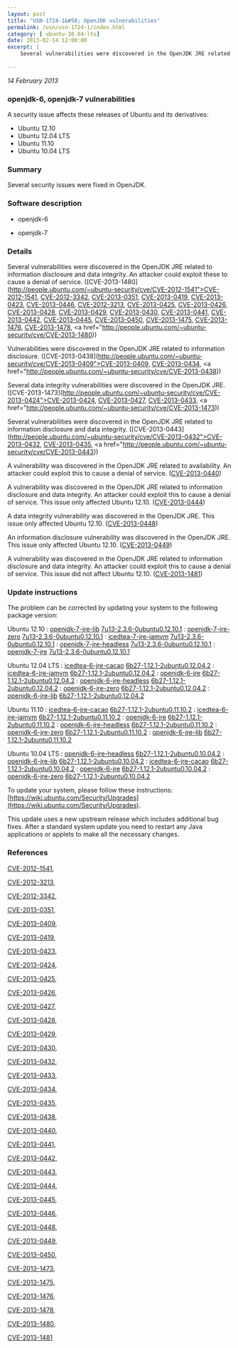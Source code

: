 ```yaml
---
layout: post
title: "USN-1724-1&#58; OpenJDK vulnerabilities"
permalink: /usn/usn-1724-1/index.html
category: [ ubuntu-10.04-lts]
date: 2013-02-14 12:00:00
excerpt: |
    Several vulnerabilities were discovered in the OpenJDK JRE related to information disclosure and data integrity. An attacker could exploit these to cause a denial of service. ([CVE-2013-1480](http://people.ubuntu.com/~ubuntu-security/cve/CVE-2012-1541">CVE-2012-1541</a>, <a href="http://people.ubuntu.com/~ubuntu-security/cve/CVE-2012-3342">CVE-2012-3342</a>, <a href="http://people.ubuntu.com/~ubuntu-security/cve/CVE-2013-0351">CVE-2013-0351</a>, <a href="http://people.ubuntu.com/~ubuntu-security/cve/CVE-2013-0419">CVE-2013-0419</a>, <a href="http://people.ubuntu.com/~ubuntu-security/cve/CVE-2013-0423">CVE-2013-0423</a>, <a href="http://people.ubuntu.com/~ubuntu-security/cve/CVE-2013-0446">CVE-2013-0446</a>, <a href="http://people.ubuntu.com/~ubuntu-security/cve/CVE-2012-3213">CVE-2012-3213</a>, <a href="http://people.ubuntu.com/~ubuntu-security/cve/CVE-2013-0425">CVE-2013-0425</a>, <a href="http://people.ubuntu.com/~ubuntu-security/cve/CVE-2013-0426">CVE-2013-0426</a>, <a href="http://people.ubuntu.com/~ubuntu-security/cve/CVE-2013-0428">CVE-2013-0428</a>, <a href="http://people.ubuntu.com/~ubuntu-security/cve/CVE-2013-0429">CVE-2013-0429</a>, <a href="http://people.ubuntu.com/~ubuntu-security/cve/CVE-2013-0430">CVE-2013-0430</a>, <a href="http://people.ubuntu.com/~ubuntu-security/cve/CVE-2013-0441">CVE-2013-0441</a>, <a href="http://people.ubuntu.com/~ubuntu-security/cve/CVE-2013-0442">CVE-2013-0442</a>, <a href="http://people.ubuntu.com/~ubuntu-security/cve/CVE-2013-0445">CVE-2013-0445</a>, <a href="http://people.ubuntu.com/~ubuntu-security/cve/CVE-2013-0450">CVE-2013-0450</a>, <a href="http://people.ubuntu.com/~ubuntu-security/cve/CVE-2013-1475">CVE-2013-1475</a>, <a href="http://people.ubuntu.com/~ubuntu-security/cve/CVE-2013-1476">CVE-2013-1476</a>, <a href="http://people.ubuntu.com/~ubuntu-security/cve/CVE-2013-1478">CVE-2013-1478</a>, <a href="http://people.ubuntu.com/~ubuntu-security/cve/CVE-2013-1480))
    
--- 
```

 
 

*14 February 2013*

### openjdk-6, openjdk-7 vulnerabilities

A security issue affects these releases of Ubuntu and its derivatives:

* Ubuntu 12.10
* Ubuntu 12.04 LTS
* Ubuntu 11.10
* Ubuntu 10.04 LTS

### Summary

Several security issues were fixed in OpenJDK. 

### Software description

* openjdk-6 

* openjdk-7 

### Details

Several vulnerabilities were discovered in the OpenJDK JRE related to information disclosure and data integrity. An attacker could exploit these to cause a denial of service. ([CVE-2013-1480](http://people.ubuntu.com/~ubuntu-security/cve/CVE-2012-1541">CVE-2012-1541</a>, <a href="http://people.ubuntu.com/~ubuntu-security/cve/CVE-2012-3342">CVE-2012-3342</a>, <a href="http://people.ubuntu.com/~ubuntu-security/cve/CVE-2013-0351">CVE-2013-0351</a>, <a href="http://people.ubuntu.com/~ubuntu-security/cve/CVE-2013-0419">CVE-2013-0419</a>, <a href="http://people.ubuntu.com/~ubuntu-security/cve/CVE-2013-0423">CVE-2013-0423</a>, <a href="http://people.ubuntu.com/~ubuntu-security/cve/CVE-2013-0446">CVE-2013-0446</a>, <a href="http://people.ubuntu.com/~ubuntu-security/cve/CVE-2012-3213">CVE-2012-3213</a>, <a href="http://people.ubuntu.com/~ubuntu-security/cve/CVE-2013-0425">CVE-2013-0425</a>, <a href="http://people.ubuntu.com/~ubuntu-security/cve/CVE-2013-0426">CVE-2013-0426</a>, <a href="http://people.ubuntu.com/~ubuntu-security/cve/CVE-2013-0428">CVE-2013-0428</a>, <a href="http://people.ubuntu.com/~ubuntu-security/cve/CVE-2013-0429">CVE-2013-0429</a>, <a href="http://people.ubuntu.com/~ubuntu-security/cve/CVE-2013-0430">CVE-2013-0430</a>, <a href="http://people.ubuntu.com/~ubuntu-security/cve/CVE-2013-0441">CVE-2013-0441</a>, <a href="http://people.ubuntu.com/~ubuntu-security/cve/CVE-2013-0442">CVE-2013-0442</a>, <a href="http://people.ubuntu.com/~ubuntu-security/cve/CVE-2013-0445">CVE-2013-0445</a>, <a href="http://people.ubuntu.com/~ubuntu-security/cve/CVE-2013-0450">CVE-2013-0450</a>, <a href="http://people.ubuntu.com/~ubuntu-security/cve/CVE-2013-1475">CVE-2013-1475</a>, <a href="http://people.ubuntu.com/~ubuntu-security/cve/CVE-2013-1476">CVE-2013-1476</a>, <a href="http://people.ubuntu.com/~ubuntu-security/cve/CVE-2013-1478">CVE-2013-1478</a>, <a href="http://people.ubuntu.com/~ubuntu-security/cve/CVE-2013-1480))

Vulnerabilities were discovered in the OpenJDK JRE related to information disclosure. ([CVE-2013-0438](http://people.ubuntu.com/~ubuntu-security/cve/CVE-2013-0409">CVE-2013-0409</a>, <a href="http://people.ubuntu.com/~ubuntu-security/cve/CVE-2013-0434">CVE-2013-0434</a>, <a href="http://people.ubuntu.com/~ubuntu-security/cve/CVE-2013-0438))

Several data integrity vulnerabilities were discovered in the OpenJDK JRE. ([CVE-2013-1473](http://people.ubuntu.com/~ubuntu-security/cve/CVE-2013-0424">CVE-2013-0424</a>, <a href="http://people.ubuntu.com/~ubuntu-security/cve/CVE-2013-0427">CVE-2013-0427</a>, <a href="http://people.ubuntu.com/~ubuntu-security/cve/CVE-2013-0433">CVE-2013-0433</a>, <a href="http://people.ubuntu.com/~ubuntu-security/cve/CVE-2013-1473))

Several vulnerabilities were discovered in the OpenJDK JRE related to information disclosure and data integrity. ([CVE-2013-0443](http://people.ubuntu.com/~ubuntu-security/cve/CVE-2013-0432">CVE-2013-0432</a>, <a href="http://people.ubuntu.com/~ubuntu-security/cve/CVE-2013-0435">CVE-2013-0435</a>, <a href="http://people.ubuntu.com/~ubuntu-security/cve/CVE-2013-0443))

A vulnerability was discovered in the OpenJDK JRE related to availability. An attacker could exploit this to cause a denial of service. ([CVE-2013-0440](http://people.ubuntu.com/~ubuntu-security/cve/CVE-2013-0440))

A vulnerability was discovered in the OpenJDK JRE related to information disclosure and data integrity. An attacker could exploit this to cause a denial of service. This issue only affected Ubuntu 12.10. ([CVE-2013-0444](http://people.ubuntu.com/~ubuntu-security/cve/CVE-2013-0444))

A data integrity vulnerability was discovered in the OpenJDK JRE. This issue only affected Ubuntu 12.10. ([CVE-2013-0448](http://people.ubuntu.com/~ubuntu-security/cve/CVE-2013-0448))

An information disclosure vulnerability was discovered in the OpenJDK JRE. This issue only affected Ubuntu 12.10. ([CVE-2013-0449](http://people.ubuntu.com/~ubuntu-security/cve/CVE-2013-0449))

A vulnerability was discovered in the OpenJDK JRE related to information disclosure and data integrity. An attacker could exploit this to cause a denial of service. This issue did not affect Ubuntu 12.10. ([CVE-2013-1481](http://people.ubuntu.com/~ubuntu-security/cve/CVE-2013-1481)) 

### Update instructions

The problem can be corrected by updating your system to the following package version:

Ubuntu 12.10
 : [openjdk-7-jre-lib](https://launchpad.net/ubuntu/+source/openjdk-7) <span> [7u13-2.3.6-0ubuntu0.12.10.1](https://launchpad.net/ubuntu/+source/openjdk-7/7u13-2.3.6-0ubuntu0.12.10.1) </span> 
 : [openjdk-7-jre-zero](https://launchpad.net/ubuntu/+source/openjdk-7) <span> [7u13-2.3.6-0ubuntu0.12.10.1](https://launchpad.net/ubuntu/+source/openjdk-7/7u13-2.3.6-0ubuntu0.12.10.1) </span> 
 : [icedtea-7-jre-jamvm](https://launchpad.net/ubuntu/+source/openjdk-7) <span> [7u13-2.3.6-0ubuntu0.12.10.1](https://launchpad.net/ubuntu/+source/openjdk-7/7u13-2.3.6-0ubuntu0.12.10.1) </span> 
 : [openjdk-7-jre-headless](https://launchpad.net/ubuntu/+source/openjdk-7) <span> [7u13-2.3.6-0ubuntu0.12.10.1](https://launchpad.net/ubuntu/+source/openjdk-7/7u13-2.3.6-0ubuntu0.12.10.1) </span> 
 : [openjdk-7-jre](https://launchpad.net/ubuntu/+source/openjdk-7) <span> [7u13-2.3.6-0ubuntu0.12.10.1](https://launchpad.net/ubuntu/+source/openjdk-7/7u13-2.3.6-0ubuntu0.12.10.1) </span> 

Ubuntu 12.04 LTS
 : [icedtea-6-jre-cacao](https://launchpad.net/ubuntu/+source/openjdk-6) <span> [6b27-1.12.1-2ubuntu0.12.04.2](https://launchpad.net/ubuntu/+source/openjdk-6/6b27-1.12.1-2ubuntu0.12.04.2) </span> 
 : [icedtea-6-jre-jamvm](https://launchpad.net/ubuntu/+source/openjdk-6) <span> [6b27-1.12.1-2ubuntu0.12.04.2](https://launchpad.net/ubuntu/+source/openjdk-6/6b27-1.12.1-2ubuntu0.12.04.2) </span> 
 : [openjdk-6-jre](https://launchpad.net/ubuntu/+source/openjdk-6) <span> [6b27-1.12.1-2ubuntu0.12.04.2](https://launchpad.net/ubuntu/+source/openjdk-6/6b27-1.12.1-2ubuntu0.12.04.2) </span> 
 : [openjdk-6-jre-headless](https://launchpad.net/ubuntu/+source/openjdk-6) <span> [6b27-1.12.1-2ubuntu0.12.04.2](https://launchpad.net/ubuntu/+source/openjdk-6/6b27-1.12.1-2ubuntu0.12.04.2) </span> 
 : [openjdk-6-jre-zero](https://launchpad.net/ubuntu/+source/openjdk-6) <span> [6b27-1.12.1-2ubuntu0.12.04.2](https://launchpad.net/ubuntu/+source/openjdk-6/6b27-1.12.1-2ubuntu0.12.04.2) </span> 
 : [openjdk-6-jre-lib](https://launchpad.net/ubuntu/+source/openjdk-6) <span> [6b27-1.12.1-2ubuntu0.12.04.2](https://launchpad.net/ubuntu/+source/openjdk-6/6b27-1.12.1-2ubuntu0.12.04.2) </span> 

Ubuntu 11.10
 : [icedtea-6-jre-cacao](https://launchpad.net/ubuntu/+source/openjdk-6) <span> [6b27-1.12.1-2ubuntu0.11.10.2](https://launchpad.net/ubuntu/+source/openjdk-6/6b27-1.12.1-2ubuntu0.11.10.2) </span> 
 : [icedtea-6-jre-jamvm](https://launchpad.net/ubuntu/+source/openjdk-6) <span> [6b27-1.12.1-2ubuntu0.11.10.2](https://launchpad.net/ubuntu/+source/openjdk-6/6b27-1.12.1-2ubuntu0.11.10.2) </span> 
 : [openjdk-6-jre](https://launchpad.net/ubuntu/+source/openjdk-6) <span> [6b27-1.12.1-2ubuntu0.11.10.2](https://launchpad.net/ubuntu/+source/openjdk-6/6b27-1.12.1-2ubuntu0.11.10.2) </span> 
 : [openjdk-6-jre-headless](https://launchpad.net/ubuntu/+source/openjdk-6) <span> [6b27-1.12.1-2ubuntu0.11.10.2](https://launchpad.net/ubuntu/+source/openjdk-6/6b27-1.12.1-2ubuntu0.11.10.2) </span> 
 : [openjdk-6-jre-zero](https://launchpad.net/ubuntu/+source/openjdk-6) <span> [6b27-1.12.1-2ubuntu0.11.10.2](https://launchpad.net/ubuntu/+source/openjdk-6/6b27-1.12.1-2ubuntu0.11.10.2) </span> 
 : [openjdk-6-jre-lib](https://launchpad.net/ubuntu/+source/openjdk-6) <span> [6b27-1.12.1-2ubuntu0.11.10.2](https://launchpad.net/ubuntu/+source/openjdk-6/6b27-1.12.1-2ubuntu0.11.10.2) </span> 

Ubuntu 10.04 LTS
 : [openjdk-6-jre-headless](https://launchpad.net/ubuntu/+source/openjdk-6) <span> [6b27-1.12.1-2ubuntu0.10.04.2](https://launchpad.net/ubuntu/+source/openjdk-6/6b27-1.12.1-2ubuntu0.10.04.2) </span> 
 : [openjdk-6-jre-lib](https://launchpad.net/ubuntu/+source/openjdk-6) <span> [6b27-1.12.1-2ubuntu0.10.04.2](https://launchpad.net/ubuntu/+source/openjdk-6/6b27-1.12.1-2ubuntu0.10.04.2) </span> 
 : [icedtea-6-jre-cacao](https://launchpad.net/ubuntu/+source/openjdk-6) <span> [6b27-1.12.1-2ubuntu0.10.04.2](https://launchpad.net/ubuntu/+source/openjdk-6/6b27-1.12.1-2ubuntu0.10.04.2) </span> 
 : [openjdk-6-jre](https://launchpad.net/ubuntu/+source/openjdk-6) <span> [6b27-1.12.1-2ubuntu0.10.04.2](https://launchpad.net/ubuntu/+source/openjdk-6/6b27-1.12.1-2ubuntu0.10.04.2) </span> 
 : [openjdk-6-jre-zero](https://launchpad.net/ubuntu/+source/openjdk-6) <span> [6b27-1.12.1-2ubuntu0.10.04.2](https://launchpad.net/ubuntu/+source/openjdk-6/6b27-1.12.1-2ubuntu0.10.04.2) </span> 

To update your system, please follow these instructions: [https://wiki.ubuntu.com/Security/Upgrades](https://wiki.ubuntu.com/Security/Upgrades).

This update uses a new upstream release which includes additional bug fixes. After a standard system update you need to restart any Java applications or applets to make all the necessary changes. 

### References

 
 [CVE-2012-1541](http://people.ubuntu.com/~ubuntu-security/cve/CVE-2012-1541), 

 [CVE-2012-3213](http://people.ubuntu.com/~ubuntu-security/cve/CVE-2012-3213), 

 [CVE-2012-3342](http://people.ubuntu.com/~ubuntu-security/cve/CVE-2012-3342), 

 [CVE-2013-0351](http://people.ubuntu.com/~ubuntu-security/cve/CVE-2013-0351), 

 [CVE-2013-0409](http://people.ubuntu.com/~ubuntu-security/cve/CVE-2013-0409), 

 [CVE-2013-0419](http://people.ubuntu.com/~ubuntu-security/cve/CVE-2013-0419), 

 [CVE-2013-0423](http://people.ubuntu.com/~ubuntu-security/cve/CVE-2013-0423), 

 [CVE-2013-0424](http://people.ubuntu.com/~ubuntu-security/cve/CVE-2013-0424), 

 [CVE-2013-0425](http://people.ubuntu.com/~ubuntu-security/cve/CVE-2013-0425), 

 [CVE-2013-0426](http://people.ubuntu.com/~ubuntu-security/cve/CVE-2013-0426), 

 [CVE-2013-0427](http://people.ubuntu.com/~ubuntu-security/cve/CVE-2013-0427), 

 [CVE-2013-0428](http://people.ubuntu.com/~ubuntu-security/cve/CVE-2013-0428), 

 [CVE-2013-0429](http://people.ubuntu.com/~ubuntu-security/cve/CVE-2013-0429), 

 [CVE-2013-0430](http://people.ubuntu.com/~ubuntu-security/cve/CVE-2013-0430), 

 [CVE-2013-0432](http://people.ubuntu.com/~ubuntu-security/cve/CVE-2013-0432), 

 [CVE-2013-0433](http://people.ubuntu.com/~ubuntu-security/cve/CVE-2013-0433), 

 [CVE-2013-0434](http://people.ubuntu.com/~ubuntu-security/cve/CVE-2013-0434), 

 [CVE-2013-0435](http://people.ubuntu.com/~ubuntu-security/cve/CVE-2013-0435), 

 [CVE-2013-0438](http://people.ubuntu.com/~ubuntu-security/cve/CVE-2013-0438), 

 [CVE-2013-0440](http://people.ubuntu.com/~ubuntu-security/cve/CVE-2013-0440), 

 [CVE-2013-0441](http://people.ubuntu.com/~ubuntu-security/cve/CVE-2013-0441), 

 [CVE-2013-0442](http://people.ubuntu.com/~ubuntu-security/cve/CVE-2013-0442), 

 [CVE-2013-0443](http://people.ubuntu.com/~ubuntu-security/cve/CVE-2013-0443), 

 [CVE-2013-0444](http://people.ubuntu.com/~ubuntu-security/cve/CVE-2013-0444), 

 [CVE-2013-0445](http://people.ubuntu.com/~ubuntu-security/cve/CVE-2013-0445), 

 [CVE-2013-0446](http://people.ubuntu.com/~ubuntu-security/cve/CVE-2013-0446), 

 [CVE-2013-0448](http://people.ubuntu.com/~ubuntu-security/cve/CVE-2013-0448), 

 [CVE-2013-0449](http://people.ubuntu.com/~ubuntu-security/cve/CVE-2013-0449), 

 [CVE-2013-0450](http://people.ubuntu.com/~ubuntu-security/cve/CVE-2013-0450), 

 [CVE-2013-1473](http://people.ubuntu.com/~ubuntu-security/cve/CVE-2013-1473), 

 [CVE-2013-1475](http://people.ubuntu.com/~ubuntu-security/cve/CVE-2013-1475), 

 [CVE-2013-1476](http://people.ubuntu.com/~ubuntu-security/cve/CVE-2013-1476), 

 [CVE-2013-1478](http://people.ubuntu.com/~ubuntu-security/cve/CVE-2013-1478), 

 [CVE-2013-1480](http://people.ubuntu.com/~ubuntu-security/cve/CVE-2013-1480), 

 [CVE-2013-1481](http://people.ubuntu.com/~ubuntu-security/cve/CVE-2013-1481)
 

